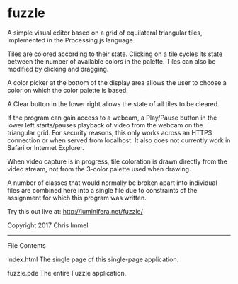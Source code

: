 # fuzzle

A simple visual editor based on a grid of equilateral triangular tiles, implemented
in the Processing.js language.

Tiles are colored according to their state.  Clicking on a tile cycles its state between
the number of available colors in the palette.  Tiles can also be modified by clicking
and dragging.

A color picker at the bottom of the display area allows the user to choose
a color on which the color palette is based.

A Clear button in the lower right allows the state of all tiles to be cleared.

If the program can gain access to a webcam, a Play/Pause button in the lower
left starts/pauses playback of video from the webcam on the triangular grid.
For security reasons, this only works across an HTTPS connection or when
served from localhost.  It also does not currently work in Safari or Internet
Explorer.

When video capture is in progress, tile coloration is drawn directly from the
video stream, not from the 3-color palette used when drawing.

A number of classes that would normally be broken apart into individual files
are combined here into a single file due to constraints of the assignment for
which this program was written.

Try this out live at:  http://luminifera.net/fuzzle/

Copyright 2017 Chris Immel
 
-----------------------------------

File Contents

index.html
The single page of this single-page application.

fuzzle.pde
The entire Fuzzle application.
